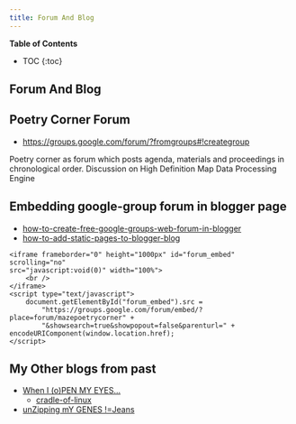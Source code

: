 ```yaml
---
title: Forum And Blog
---
```


**Table of Contents**
* TOC
{:toc}


## Forum And Blog

## Poetry Corner Forum
* https://groups.google.com/forum/?fromgroups#!creategroup

Poetry corner as forum which posts agenda, materials and proceedings in chronological order. Discussion on High Definition Map Data Processing Engine

## Embedding google-group forum in blogger page
* [how-to-create-free-google-groups-web-forum-in-blogger](http://www.mybloggerlab.com/2013/01/how-to-create-free-google-groups-web-forum-in-blogger.html)
* [how-to-add-static-pages-to-blogger-blog](http://helplogger.blogspot.in/2014/05/how-to-add-static-pages-to-blogger-blog.html)

```
<iframe frameborder="0" height="1000px" id="forum_embed" scrolling="no"
src="javascript:void(0)" width="100%">
    <br />
</iframe>
<script type="text/javascript">
    document.getElementById("forum_embed").src =
        "https://groups.google.com/forum/embed/?place=forum/mazepoetrycorner" +
        "&showsearch=true&showpopout=false&parenturl=" + encodeURIComponent(window.location.href);
</script>
```
## My Other blogs from past
* [When I (o)PEN MY EYES...](http://fr33d0misnotfree.blogspot.in)
  * [cradle-of-linux](http://fr33d0misnotfree.blogspot.in/2009/08/cradle-of-linux.html)
* [unZipping mY GENES !=Jeans](http://mangalbhaskar.blogspot.in)
